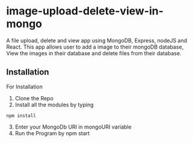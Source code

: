 # image-upload-delete-view-in-mongo
A file upload, delete and view app using MongoDB, Express, nodeJS and React.
This app allows user to add a image to their mongoDB database, View the images in their database and delete files from their database.  


## Installation
For Installation 
1. Clone the Repo
2. Install all the modules by typing 
```nodejs
npm install
```
3. Enter your MongoDb URI in mongoURI variable
4. Run the Program by
npm start

